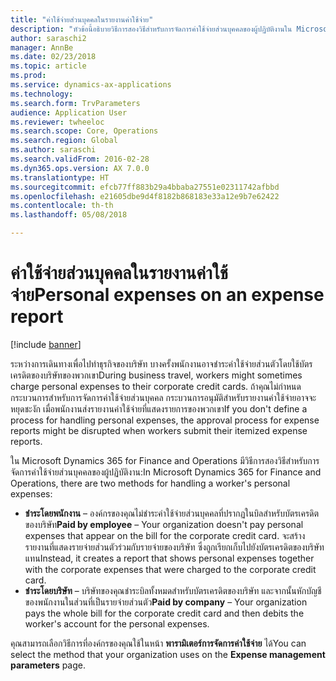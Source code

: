 ```yaml
---
title: "ค่าใช้จ่ายส่วนบุคคลในรายงานค่าใช้จ่าย"
description: "หัวข้อนี้อธิบายวิธีการสองวิธีสำหรับการจัดการค่าใช้จ่ายส่วนบุคคลของผู้ปฏิบัติงานใน Microsoft Dynamics 365 for Finance and Operations"
author: saraschi2
manager: AnnBe
ms.date: 02/23/2018
ms.topic: article
ms.prod: 
ms.service: dynamics-ax-applications
ms.technology: 
ms.search.form: TrvParameters
audience: Application User
ms.reviewer: twheeloc
ms.search.scope: Core, Operations
ms.search.region: Global
ms.author: saraschi
ms.search.validFrom: 2016-02-28
ms.dyn365.ops.version: AX 7.0.0
ms.translationtype: HT
ms.sourcegitcommit: efcb77ff883b29a4bbaba27551e02311742afbbd
ms.openlocfilehash: e21605dbe9d4f8182b868183e33a12e9b7e62422
ms.contentlocale: th-th
ms.lasthandoff: 05/08/2018

---
```


# <a name="personal-expenses-on-an-expense-report"></a><span data-ttu-id="bf2c8-103">ค่าใช้จ่ายส่วนบุคคลในรายงานค่าใช้จ่าย</span><span class="sxs-lookup"><span data-stu-id="bf2c8-103">Personal expenses on an expense report</span></span>

[!include [banner](../includes/banner.md)]

<span data-ttu-id="bf2c8-104">ระหว่างการเดินทางเพื่อไปทำธุรกิจของบริษัท บางครั้งพนักงานอาจชำระค่าใช้จ่ายส่วนตัวโดยใช้บัตรเครดิตของบริษัทของพวกเขา</span><span class="sxs-lookup"><span data-stu-id="bf2c8-104">During business travel, workers might sometimes charge personal expenses to their corporate credit cards.</span></span> <span data-ttu-id="bf2c8-105">ถ้าคุณไม่กำหนดกระบวนการสำหรับการจัดการค่าใช้จ่ายส่วนบุคคล กระบวนการอนุมัติสำหรับรายงานค่าใช้จ่ายอาจจะหยุดชะงัก เมื่อพนักงานส่งรายงานค่าใช้จ่ายที่แสดงรายการของพวกเขา</span><span class="sxs-lookup"><span data-stu-id="bf2c8-105">If you don't define a process for handling personal expenses, the approval process for expense reports might be disrupted when workers submit their itemized expense reports.</span></span> 

<span data-ttu-id="bf2c8-106">ใน Microsoft Dynamics 365 for Finance and Operations มีวิธีการสองวิธีสำหรับการจัดการค่าใช้จ่ายส่วนบุคคลของผู้ปฏิบัติงาน:</span><span class="sxs-lookup"><span data-stu-id="bf2c8-106">In Microsoft Dynamics 365 for Finance and Operations, there are two methods for handling a worker's personal expenses:</span></span>

- <span data-ttu-id="bf2c8-107">**ชำระโดยพนักงาน** – องค์กรของคุณไม่ชำระค่าใช้จ่ายส่วนบุคคลที่ปรากฏในบิลสำหรับบัตรเครดิตของบริษัท</span><span class="sxs-lookup"><span data-stu-id="bf2c8-107">**Paid by employee** – Your organization doesn't pay personal expenses that appear on the bill for the corporate credit card.</span></span> <span data-ttu-id="bf2c8-108">จะสร้างรายงานที่แสดงรายจ่ายส่วนตัวร่วมกับรายจ่ายของบริษัท ซึ่งถูกเรียกเก็บไปยังบัตรเครดิตของบริษัทแทน</span><span class="sxs-lookup"><span data-stu-id="bf2c8-108">Instead, it creates a report that shows personal expenses together with the corporate expenses that were charged to the corporate credit card.</span></span>
- <span data-ttu-id="bf2c8-109">**ชำระโดยบริษัท** – บริษัทของคุณชำระบิลทั้งหมดสำหรับบัตรเครดิตของบริษัท และจากนั้นหักบัญชีของพนักงานในส่วนที่เป็นรายจ่ายส่วนตัว</span><span class="sxs-lookup"><span data-stu-id="bf2c8-109">**Paid by company** – Your organization pays the whole bill for the corporate credit card and then debits the worker's account for the personal expenses.</span></span>

<span data-ttu-id="bf2c8-110">คุณสามารถเลือกวิธีการที่องค์กรของคุณใช้ในหน้า **พารามิเตอร์การจัดการค่าใช้จ่าย** ได้</span><span class="sxs-lookup"><span data-stu-id="bf2c8-110">You can select the method that your organization uses on the **Expense management parameters** page.</span></span>

